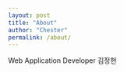 ```yaml
---
layout: post
title: "About"
author: "Chester"
permalink: /about/
---
```


Web Application Developer 김정현


